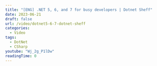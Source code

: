 ```yaml
---
title: "[ENG] .NET 5, 6, and 7 for busy developers | Dotnet Sheff"
date: 2023-06-21
draft: false
url: /video/dotnet5-6-7-dotnet-sheff
categories:
  - Video
tags:
  - DotNet
  - CSharp
youtube: "Wj_2g_P1lDw"
readingTime: 0
---
```

